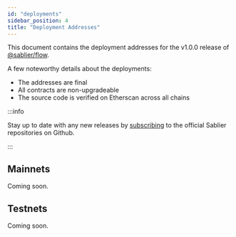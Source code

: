 ```yaml
---
id: "deployments"
sidebar_position: 4
title: "Deployment Addresses"
---
```


This document contains the deployment addresses for the v1.0.0 release of
[@sablier/flow](https://npmjs.com/package/@sablier/flow/v/1.0.0).

A few noteworthy details about the deployments:

- The addresses are final
- All contracts are non-upgradeable
- The source code is verified on Etherscan across all chains

:::info

Stay up to date with any new releases by [subscribing](https://x.com/Sablier/status/1821220784661995627) to the official
Sablier repositories on Github.

:::

## Mainnets

Coming soon.

## Testnets

Coming soon.
